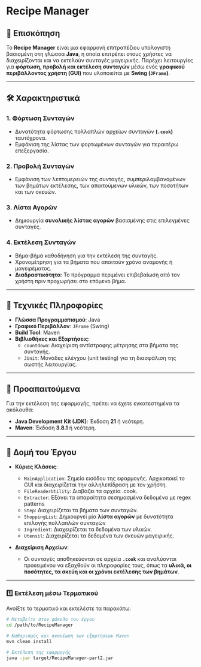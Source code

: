 # Recipe Manager

## 🔎 Επισκόπηση
Το **Recipe Manager** είναι μια εφαρμογή επιτραπέζιου υπολογιστή βασισμένη στη γλώσσα **Java**, η οποία επιτρέπει στους χρήστες να διαχειρίζονται και να εκτελούν συνταγές μαγειρικής. Παρέχει λειτουργίες για **φόρτωση, προβολή και εκτέλεση συνταγών** μέσω ενός **γραφικού περιβάλλοντος χρήστη (GUI)** που υλοποιείται με **Swing (`JFrame`)**.

---

## 🛠️ Χαρακτηριστικά
### **1. Φόρτωση Συνταγών**
- Δυνατότητα φόρτωσης πολλαπλών αρχείων συνταγών **(`.cook`)** ταυτόχρονα.
- Εμφάνιση της λίστας των φορτωμένων συνταγών για περαιτέρω επεξεργασία.

### **2. Προβολή Συνταγών**
- Εμφάνιση των λεπτομερειών της συνταγής, συμπεριλαμβανομένων των βημάτων εκτέλεσης, των απαιτούμενων υλικών, των ποσοτήτων και των σκευών.

### **3. Λίστα Αγορών**
- Δημιουργία **συνολικής λίστας αγορών** βασισμένης στις επιλεγμένες συνταγές.

### **4. Εκτέλεση Συνταγών**
- Βήμα-βήμα καθοδήγηση για την εκτέλεση της συνταγής.
- Χρονομέτρηση για τα βήματα που απαιτούν χρόνο αναμονής ή μαγειρέματος.
- **Διαδραστικότητα**: Το πρόγραμμα περιμένει επιβεβαίωση από τον χρήστη πριν προχωρήσει στο επόμενο βήμα.

---

## 📌 Τεχνικές Πληροφορίες
- **Γλώσσα Προγραμματισμού**: Java
- **Γραφικό Περιβάλλον**: `JFrame` (Swing)
- **Build Tool**: Maven
- **Βιβλιοθήκες και Εξαρτήσεις**:
    - `countdown`: Διαχείριση αντίστροφης μέτρησης στα βήματα της συνταγής.
    - `JUnit`: Μονάδες ελέγχου (unit testing) για τη διασφάλιση της σωστής λειτουργίας.

---

## 🔧 Προαπαιτούμενα
Για την εκτέλεση της εφαρμογής, πρέπει να έχετε εγκατεστημένα τα ακόλουθα:

- **Java Development Kit (JDK)**: Έκδοση **21** ή νεότερη.
- **Maven**: Έκδοση **3.8.1** ή νεότερη.

---

## 📁 Δομή του Έργου
- **Κύριες Κλάσεις**:
    - `MainApplication`: Σημείο εισόδου της εφαρμογής. Αρχικοποιεί το GUI και διαχειρίζεται την αλληλεπίδραση με τον χρήστη.
    - `FileReaderUtility`: Διαβάζει τα αρχεία .cook.
    - `Extractor`: Εξάγει τα απαραίτητα σεσημασμένα δεδομένα με regex patterns
    - `Step`: Διαχειρίζεται τα βήματα των συνταγών.
    - `ShoppingList`: Δημιουργεί μία **λίστα αγορών** με δυνατότητα επιλογής πολλαπλών συνταγών
    - `Ingredient`: Διαχειρίζεται τα δεδομένα των υλικών.
    - `Utensil`: Διαχειρίζεται τα δεδομένα των σκευών μαγειρικής.

- **Διαχείριση Αρχείων**:
    - Οι συνταγές αποθηκεύονται σε αρχεία **`.cook`** και αναλύονται προκειμένου να εξαχθούν οι πληροφορίες τους, όπως τα **υλικά, οι ποσότητες, τα σκεύη και οι χρόνοι εκτέλεσης των βημάτων**.

---


### **1️⃣ Εκτέλεση μέσω Τερματικού**
Ανοίξτε το τερματικό και εκτελέστε τα παρακάτω:

```sh
# Μεταβείτε στον φάκελο του έργου
cd /path/to/RecipeManager

# Καθαρισμός και ανανέωση των εξαρτήσεων Maven
mvn clean install

# Εκτέλεση της εφαρμογής
java -jar target/RecipeManager-part2.jar
